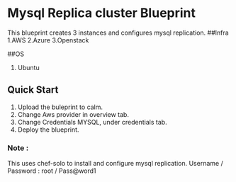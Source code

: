 # Mysql Replica cluster Blueprint

This blueprint creates 3 instances and configures mysql replication.
##Infra
 1.AWS
 2.Azure
 3.Openstack

##OS
 1. Ubuntu 

## Quick Start
 1. Upload the buleprint to calm.
 2. Change Aws provider in overview tab.
 3. Change Credentials MYSQL, under credentials tab.
 4. Deploy the blueprint.

### Note :
 This uses chef-solo to install and configure mysql replication.
 Username / Password : root / Pass@word1
